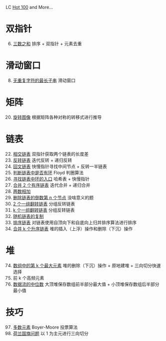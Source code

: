 LC [Hot 100](https://leetcode.cn/studyplan/top-100-liked/) and More...

# 双指针

6. [三数之和](./tp/tp3.go) 排序 + 双指针 + 元素去重

# 滑动窗口

8. [无重复字符的最长子串](./slidingwin/sw8.go) 滑动窗口

# 矩阵

20. [旋转图像](./matrix/mat20.go) 根据矩阵各种对称的转移式进行推导

# 链表

22. [相交链表](./llist/llist22.go) 双指针获取两个链表的长度差
23. [反转链表](./llist/llist23.go) 迭代反转 + 递归反转
24. [回文链表](./llist/llist24.go) 快慢指针寻找中间节点 + 反转一半链表
25. [判断链表中是否有环](./llist/llist25.go) Floyd 判圈算法
26. [寻找链表中环的入口](./llist/llist26.go) 哈希表 + 快慢指针
27. [合并 2 个有序链表](./llist/llist27.go) 迭代合并 + 递归合并
28. [两数相加]()
29. [删除链表的倒数第 n 个节点](./llist/llist29.go) 没啥意义的题
30. [2 个一组翻转链表](./llist/llist30.go) 分组反转链表
31. [k 个一组翻转链表](./llist/llist31.go) 分组反转链表
32. [随机链表的复制]()
33. [排序链表](./llist/llist33.go) 对链表使用自顶向下和自底向上归并排序算法进行排序
34. [合并 k 个升序链表](./llist/llist34.go) 堆的插入（上浮）操作和删除（下沉）操作

# 堆

74. [数组中的第 k 个最大元素](./heap/heap74.go) 堆的删除（下沉）操作 + 原地建堆 + 三向切分快速选择
74. 前 k 个高频元素
74. [数据流的中位数](./heap/heap76.go) 大顶堆保存数组前半部分最大值 + 小顶堆保存数组后半部分最小值

# 技巧

97. [多数元素](./skills/skills97.go) Boyer-Moore 投票算法
98. [荷兰国旗问题](./skills/skills98.go) 以 1 为主元进行三向切分
